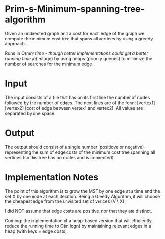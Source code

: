 # Prim-s-Minimum-spanning-tree-algorithm

Given an undirected graph and a cost for each edge of the graph we compute the minimum cost tree that spans all vertices by using a greedy approach.

Runs in O(m*n) time - though better implementations could get a better running time (of m*logn) by using heaps (priority queues) to minimize the number of searches for the minimum edge

# Input

The input consists of a file that has on its first line  the number of nodes followed by the number of edges. The next lines are of the form: [vertex1] [vertex2] [cost of edge between vertex1 and vertex2]. All values are separated by one space.

# Output

The output should consist of a single number (positiove or negative) representing the sum of edge costs of the minimum cost tree spanning all vertices (so this tree has no cycles and is connected).

# Implementation Notes

The point of this algorithm is to grow the MST by one edge at a time and the set X by one node at each iteration. Being a Greedy Algorithm, it will choose the cheapest edge from the unvisited set of verices (V \ X).

I did NOT assume that edge costs are positive, nor that they are distinct.

Coming: the implementation of a heap-based version that will efficiently reduce the running time to O(m logn) by maintaining relevant edges in a heap (with keys = edge costs).
